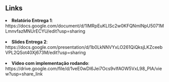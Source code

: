 <h2>Links</h2>
<li><b>Relatório Entrega 1</b>: https://docs.google.com/document/d/1lMRpEuKLISc2w0KFQNmINpU5071MLmnvfazMNUrECYU/edit?usp=sharing</li>
<br>
<li><b>Slides Entrega 2</b>: https://docs.google.com/presentation/d/1b0LkNNVYxLO261QiQksjLKZceebVPL2QSot40Xj673M/edit?usp=sharing</li>
<br>
<li><b>Vídeo com implementação rodando</b>: https://drive.google.com/file/d/1veE0wDI6Jei7Ocs9vIfAOW5VxL98_PIA/view?usp=share_link</li>
